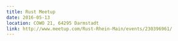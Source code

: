```yaml
---
title: Rust Meetup
date: 2016-05-13
location: COWO 21, 64295 Darmstadt
link: http://www.meetup.com/Rust-Rhein-Main/events/230396961/
---
```


